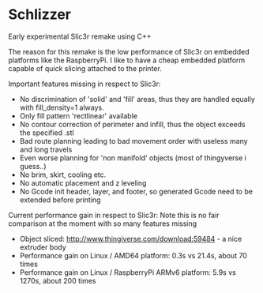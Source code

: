 Schlizzer
=========

Early experimental Slic3r remake using C++

The reason for this remake is the low performance of Slic3r on embedded platforms like the RaspberryPi. 
I like to have a cheap embedded platform capable of quick slicing attached to the printer. 

Important features missing in respect to Slic3r:

- No discrimination of  'solid' and 'fill' areas, thus they are handled equally with fill_density=1 always.
- Only fill pattern 'rectlinear' available
- No contour correction of perimeter and infill, thus the object exceeds the specified .stl
- Bad route planning leading to bad movement order with useless many and long travels
- Even worse planning for 'non manifold' objects (most of thingyverse i guess..)
- No brim, skirt, cooling etc. 
- No automatic placement and z leveling
- No Gcode init header, layer, and footer, so generated Gcode need to be extended before printing

Current performance gain in respect to Slic3r: 
Note this is no fair comparison at the moment with so many features missing
- Object sliced:  http://www.thingiverse.com/download:59484 - a nice extruder body
- Performance gain on Linux / AMD64 platform: 0.3s vs 21.4s, about 70 times
- Performance gain on Linux / RaspberryPi ARMv6 platform:  5.9s vs 1270s, about 200 times